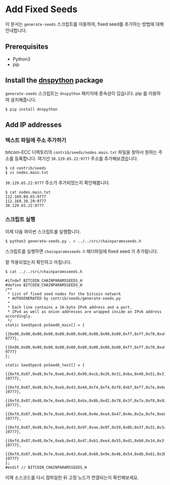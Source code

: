 # Add Fixed Seeds

이 문서는 `generate-seeds` 스크립트를 이용하여, fixed seed를 추가하는 방법에 대해 안내합니다.  



## Prerequisites
- Python3
- pip




## Install the [dnspython](https://github.com/rthalley/dnspython) package
`generate-seeds` 스크립트는 `dnspython` 패키지에 종속성이 있습니다. pip 를 이용하여 설치해줍니다.

```shell
$ pip install dnspython
```



## Add IP addresses

### 텍스트 파일에 주소 추가하기

bitcoin-ECC 디렉토리의 `contrib/seeds/nodes.main.txt` 파일을 찾아서  원하는 주소를 등록합니다. 여기선 `30.129.65.22:9777` 주소를 추가해보겠습니다. 

```shell
$ cd contrib/seeds
$ vi nodes.main.txt
```

`30.129.65.22:9777` 주소가 추가되었는지 확인해봅니다.

```shell
$ cat nodes.main.txt
112.169.89.65:9777
112.169.30.29:9777
30.129.65.22:9777
```



### 스크립트 실행

이제 다음 파이썬 스크립트를 실행합니다.  

```shell
$ python3 generate-seeds.py . > ../../src/chainparamsseeds.h
```

스크립트를 실행하면 `chainparamsseeds.h` 헤더파일에 fixed seed 가 추가됩니다.



잘 적용되었는지 확인하고 마칩니다.

```shell
$ cat ../../src/chainparamsseeds.h
    
#ifndef BITCOIN_CHAINPARAMSSEEDS_H
#define BITCOIN_CHAINPARAMSSEEDS_H
/**
 * List of fixed seed nodes for the bitcoin network
 * AUTOGENERATED by contrib/seeds/generate-seeds.py
 *
 * Each line contains a 16-byte IPv6 address and a port.
 * IPv4 as well as onion addresses are wrapped inside an IPv6 address accordingly.
 */
static SeedSpec6 pnSeed6_main[] = {
    {{0x00,0x00,0x00,0x00,0x00,0x00,0x00,0x00,0x00,0x00,0xff,0xff,0x70,0xa9,0x1e,0x1d}, 9777},
    {{0x00,0x00,0x00,0x00,0x00,0x00,0x00,0x00,0x00,0x00,0xff,0xff,0x70,0xa9,0x1e,0x41}, 9777}
};

static SeedSpec6 pnSeed6_test[] = {
    {{0xfd,0x87,0xd8,0x7e,0xeb,0x43,0x99,0xcb,0x26,0x31,0xba,0x48,0x51,0x31,0x39,0x0d}, 19777},
    {{0xfd,0x87,0xd8,0x7e,0xeb,0x43,0x44,0xf4,0xf4,0xf0,0xbf,0xf7,0x7e,0x6d,0xc4,0xe8}, 19777},
    {{0xfd,0x87,0xd8,0x7e,0xeb,0x43,0x6a,0x8b,0xd2,0x78,0x3f,0x7a,0xf8,0x92,0x8f,0x80}, 19777},
    {{0xfd,0x87,0xd8,0x7e,0xeb,0x43,0xe6,0x4e,0xa4,0x47,0x4e,0x2a,0xfe,0xe8,0x95,0xcc}, 19777},
    {{0xfd,0x87,0xd8,0x7e,0xeb,0x43,0x9f,0xae,0x9f,0x59,0x0b,0x3f,0x31,0x3a,0x8a,0x5f}, 19777},
    {{0xfd,0x87,0xd8,0x7e,0xeb,0x43,0x47,0xb1,0xe4,0x55,0xd1,0xb0,0x14,0x3f,0xb6,0xdb}, 19777},
    {{0xfd,0x87,0xd8,0x7e,0xeb,0x43,0xa0,0x60,0x9e,0x46,0x54,0xdb,0x61,0x3b,0xb2,0x6f}, 19777}
};
#endif // BITCOIN_CHAINPARAMSSEEDS_H
```


이제 소스코드를 다시 컴파일한 뒤 고정 노드가 연결되는지 확인해보세요.

